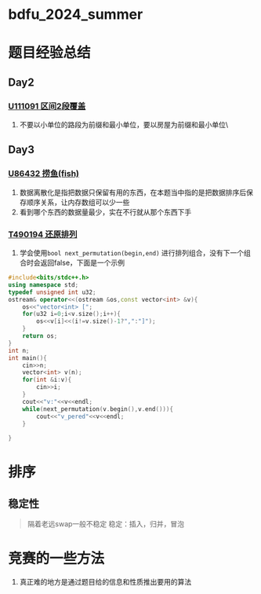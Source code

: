 # bdfu_2024_summer
# 题目经验总结
## Day2
### [U111091 区间2段覆盖](./day2/U111091/U111091.md)
1. 不要以小单位的路段为前缀和最小单位，要以房屋为前缀和最小单位\

## Day3
### [U86432 捞鱼(fish)](./day3/U86432/U86432.md)
1. 数据离散化是指把数据只保留有用的东西，在本题当中指的是把数据排序后保存顺序关系，让内存数组可以少一些
2. 看到哪个东西的数据量最少，实在不行就从那个东西下手

### [T490194 还原排列](./day3/T490194/T490194.md)
1. 学会使用`bool next_permutation(begin,end)` 进行排列组合，没有下一个组合时会返回false，下面是一个示例
```cpp
#include<bits/stdc++.h>
using namespace std;
typedef unsigned int u32;
ostream& operator<<(ostream &os,const vector<int> &v){
    os<<"vector<int> [";
    for(u32 i=0;i<v.size();i++){
        os<<v[i]<<(i!=v.size()-1?",":"]");
    }
    return os;
}
int n;
int main(){
    cin>>n;
    vector<int> v(n);
    for(int &i:v){
        cin>>i;
    }
    cout<<"v:"<<v<<endl;
    while(next_permutation(v.begin(),v.end())){
        cout<<"v_pered"<<v<<endl;
    }
    
}
```

# 排序
## 稳定性
>隔着老远swap一般不稳定
>稳定：插入，归并，冒泡

# 竞赛的一些方法

1. 真正难的地方是通过题目给的信息和性质推出要用的算法
